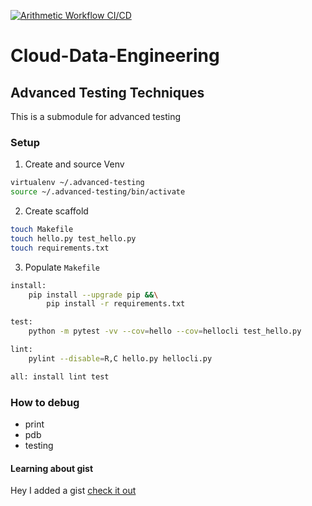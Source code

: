 [![Arithmetic Workflow CI/CD](https://github.com/cs-uche/Testing-Techniques/actions/workflows/main.yml/badge.svg)](https://github.com/cs-uche/Testing-Techniques/actions/workflows/main.yml)

# Cloud-Data-Engineering
## Advanced Testing Techniques
This is a submodule for advanced testing


### Setup
1. Create and source Venv
```bash
virtualenv ~/.advanced-testing
source ~/.advanced-testing/bin/activate
```

2. Create scaffold
```bash
touch Makefile
touch hello.py test_hello.py 
touch requirements.txt
```

3. Populate `Makefile`
```bash
install:
	pip install --upgrade pip &&\
		pip install -r requirements.txt

test:
	python -m pytest -vv --cov=hello --cov=hellocli test_hello.py

lint:
	pylint --disable=R,C hello.py hellocli.py

all: install lint test
```

### How to debug
* print
* pdb
* testing


#### Learning about gist
Hey I added a gist [check it out](https://gist.github.com/cs-uche/a302ff477d285f957f135aaa959e9136)
